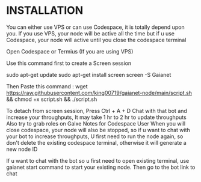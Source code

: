 # INSTALLATION

You can either use VPS or can use Codespace, it is totally depend upon you. If you use VPS, your node will be active all the time but if u use Codespace, your node will active until you close the codespace terminal

Open Codespace or Termius (If you are using VPS)

Use this command first to create a Screen session

sudo apt-get update
sudo apt-get install screen
screen -S Gaianet
   
   Then Paste this command :
         wget https://raw.githubusercontent.com/king00719/gaianet-node/main/script.sh && chmod +x script.sh && ./script.sh




To detach from screen session, Press Ctrl + A + D
Chat with that bot and increase your throughputs, It may take 1 hr to 2 hr to update throughputs
Also try to grab roles on Galxe
Notes for Codespace User
When you will close codespace, your node will also be stopped, so if u want to chat with your bot to increase throughputs, U first need to run the node again, so don't delete the existing codespace terminal, otherwise it will generate a new node ID

If u want to chat with the bot so u first need to open existing terminal, use gaianet start command to start your existing node. Then go to the bot link to chat
